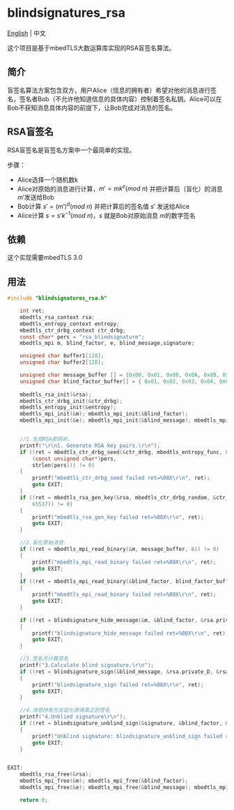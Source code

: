 # blindsignatures_rsa

[English](README.md) | 中文

这个项目是基于mbedTLS大数运算库实现的RSA盲签名算法。

## 简介
盲签名算法方案包含双方，用户Alice（信息的拥有者）希望对他的消息进行签名，签名者Bob（不允许他知道信息的具体内容）控制着签名私钥。Alice可以在Bob不获知消息具体内容的前提下，让Bob完成对消息的签名。

## RSA盲签名
RSA盲签名是盲签名方案中一个最简单的实现。

步骤：

- Alice选择一个随机数k
- Alice对原始的消息进行计算，$m' = m k^e (mod \ n)$ 并把计算后（盲化）的消息 $m'$发送给Bob
- Bob计算 $s' = (m')^d (mod \ n)$ 并把计算后的签名值 $s'$ 发送给Alice
- Alice计算 $s = s'k^{-1} (mod \ n)$，$s$ 就是Bob对原始消息 $m$的数字签名


## 依赖

这个实现需要mbedTLS 3.0

## 用法

```c
#include "blindsignatures_rsa.h"

	int ret;
	mbedtls_rsa_context rsa;
	mbedtls_entropy_context entropy;
	mbedtls_ctr_drbg_context ctr_drbg;
	const char* pers = "rsa_blindsignature";
	mbedtls_mpi m, blind_factor, e, blind_message,signature;

	unsigned char buffer1[128];
	unsigned char buffer2[128];

	unsigned char message_buffer [] = {0x00, 0x01, 0x08, 0x0A, 0x0B, 0x03, 0x08, 0x02};
	unsigned char blind_factor_buffer[] = { 0x01, 0x02, 0x03, 0x04, 0x05, 0x06, 0x07, 0x08 };
	
	mbedtls_rsa_init(&rsa);
	mbedtls_ctr_drbg_init(&ctr_drbg);
	mbedtls_entropy_init(&entropy);
	mbedtls_mpi_init(&m); mbedtls_mpi_init(&blind_factor);
	mbedtls_mpi_init(&e); mbedtls_mpi_init(&blind_message); mbedtls_mpi_init(&signature);


	//1.生成RSA密钥对.
	printf("\r\n1. Generate RSA key pairs.\r\n");
	if ((ret = mbedtls_ctr_drbg_seed(&ctr_drbg, mbedtls_entropy_func, &entropy,
		(const unsigned char*)pers,
		strlen(pers))) != 0)
	{
		printf("mbedtls_ctr_drbg_seed failed ret=%08X\r\n", ret);
		goto EXIT;
	}
	if ((ret = mbedtls_rsa_gen_key(&rsa, mbedtls_ctr_drbg_random, &ctr_drbg, 1024,
		65537)) != 0)
	{
		printf("mbedtls_rsa_gen_key failed ret=%08X\r\n", ret);
		goto EXIT;
	}

	//2.盲化原始消息.
	if ((ret = mbedtls_mpi_read_binary(&m, message_buffer, 8)) != 0)
	{
		printf("mbedtls_mpi_read_binary failed ret=%08X\r\n", ret);
		goto EXIT;
	}
	if ((ret = mbedtls_mpi_read_binary(&blind_factor, blind_factor_buffer, 8)) != 0)
	{
		printf("mbedtls_mpi_read_binary failed ret=%08X\r\n", ret);
		goto EXIT;
	}

	if ((ret = blindsignature_hide_message(&m, &blind_factor, &rsa.private_E, &rsa.private_N, &blind_message)) != 0)
	{
		printf("blindsignature_hide_message failed ret=%08X\r\n", ret);
		goto EXIT;
	}

	//3.签名方计算签名
	printf("3.Calculate blind signature.\r\n");
	if ((ret = blindsignature_sign(&blind_message, &rsa.private_D, &rsa.private_N, &signature)) != 0)
	{
		printf("blindsignature_sign failed ret=%08X\r\n", ret);
		goto EXIT;
	}

	//4.消息持有方去盲化获得真正的签名
	printf("4.Unblind signature\r\n");
	if ((ret = blindsignature_unblind_sign(&signature, &blind_factor, &rsa.private_N, &signature)) != 0)
	{
		printf("Unblind signature: blindsignature_unblind_sign failed ret=%08X\r\n", ret);
		goto EXIT;
	}


EXIT:
	mbedtls_rsa_free(&rsa);
	mbedtls_mpi_free(&m); mbedtls_mpi_free(&blind_factor);
	mbedtls_mpi_free(&e); mbedtls_mpi_free(&blind_message); mbedtls_mpi_free(&signature);

	return 0;
```